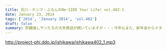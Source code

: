 ```yaml
---
title: 石川・ホンマ・ぶるんのBe-SIDE Your Life! vol.402-1
date: January 23, 2014
tags: ['2014', 'January 2014', 'vol.402']
draft: false
summary: 肝臓強しサンたちの大失態話が続いていますが・・・今年もまた、新年会からドタバタ騒動からのスタートだったようであります～～NAMAE
---
```


http://project-phi.ddo.jp/ishikawa/ishikawa402_1.mp3